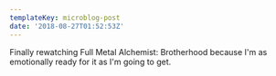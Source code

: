 ```yaml
---
templateKey: microblog-post
date: '2018-08-27T01:52:53Z'
---
```


Finally rewatching Full Metal Alchemist: Brotherhood because I'm as emotionally ready for it as I'm going to get.

